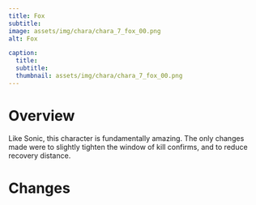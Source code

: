 ```yaml
---
title: Fox
subtitle: 
image: assets/img/chara/chara_7_fox_00.png
alt: Fox

caption:
  title:
  subtitle: 
  thumbnail: assets/img/chara/chara_7_fox_00.png
---
```


# Overview 

Like Sonic, this character is fundamentally amazing. The only changes made were to slightly tighten the window of kill confirms, and to reduce recovery distance.

# Changes

| |  |  |
| :----------- | :-----: | ----------- |